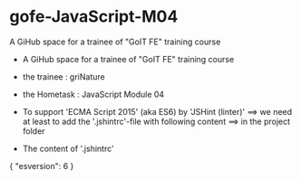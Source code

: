 # gofe-JavaScript-M04
A GiHub space for a trainee of "GoIT FE" training course

* A GiHub space for a trainee of "GoIT FE" training course
* the trainee : griNature

* the Hometask : JavaScript Module 04


* To support 'ECMA Script 2015' (aka ES6) by 'JSHint (linter)' 
    ==> we need at least to add the '.jshintrc'-file with following content
    ==> in the project folder

* The content of '.jshintrc'

{
  "esversion": 6
}
